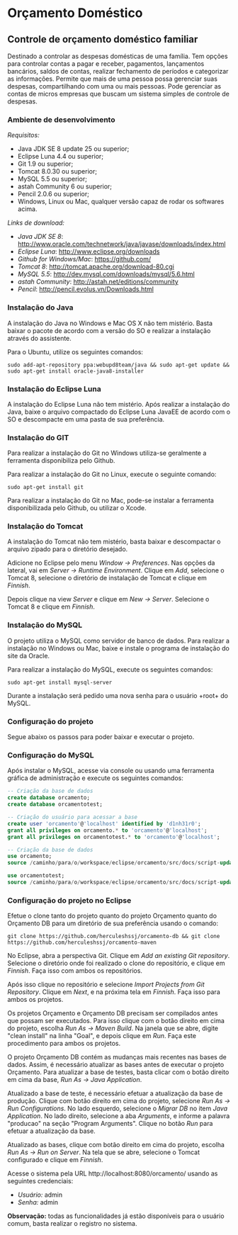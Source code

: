 Orçamento Doméstico
===================

Controle de orçamento doméstico familiar
-----------------------------------------

Destinado a controlar as despesas domésticas de uma família. Tem opções para controlar contas a pagar e receber, pagamentos, lançamentos bancários, saldos de contas, realizar fechamento de períodos e categorizar as informações. Permite que mais de uma pessoa possa gerenciar suas despesas, compartilhando com uma ou mais pessoas. Pode gerenciar as contas de micros empresas que buscam um sistema simples de controle de despesas.

### Ambiente de desenvolvimento

*Requisitos:*

* Java JDK SE 8 update 25 ou superior;
* Eclipse Luna 4.4 ou superior;
* Git 1.9 ou superior;
* Tomcat 8.0.30 ou superior;
* MySQL 5.5 ou superior;
* astah Community 6 ou superior;
* Pencil 2.0.6 ou superior;
* Windows, Linux ou Mac, qualquer versão capaz de rodar os softwares acima.

*Links de download:*

* *Java JDK SE 8*: http://www.oracle.com/technetwork/java/javase/downloads/index.html
* *Eclipse Luna*: http://www.eclipse.org/downloads
* *Github for Windows/Mac*: https://github.com/ 
* *Tomcat 8*: http://tomcat.apache.org/download-80.cgi
* *MySQL 5.5*: http://dev.mysql.com/downloads/mysql/5.6.html
* *astah Community*: http://astah.net/editions/community
* *Pencil*: http://pencil.evolus.vn/Downloads.html

### Instalação do Java

A instalação do Java no Windows e Mac OS X não tem mistério. Basta baixar o pacote de acordo com a versão do SO e realizar a instalação através do assistente.

Para o Ubuntu, utilize os seguintes comandos:

``
sudo add-apt-repository ppa:webupd8team/java && sudo apt-get update && sudo apt-get install oracle-java8-installer
``

### Instalação do Eclipse Luna

A instalação do Eclipse Luna não tem mistério. Após realizar a instalação do Java, baixe o arquivo compactado do Eclipse Luna JavaEE de acordo com o SO e descompacte em uma pasta de sua preferência.

### Instalação do GIT

Para realizar a instalação do Git no Windows utiliza-se geralmente a ferramenta disponibiliza pelo Github.

Para realizar a instalação do Git no Linux, execute o seguinte comando:

``
sudo apt-get install git
``

Para realizar a instalação do Git no Mac, pode-se instalar a ferramenta disponibilizada pelo Github, ou utilizar o Xcode.

### Instalação do Tomcat

A instalação do Tomcat não tem mistério, basta baixar e descompactar o arquivo zipado para o diretório desejado.

Adicione no Eclipse pelo menu *Window -> Preferences*. Nas opções da lateral, vai em *Server -> Runtime Environment*. Clique em *Add*, selecione o Tomcat 8, selecione o diretório de instalação de Tomcat e clique em *Finnish*.

Depois clique na view *Server* e clique em *New -> Server*. Selecione o Tomcat 8 e clique em *Finnish*.

### Instalação do MySQL

O projeto utiliza o MySQL como servidor de banco de dados. Para realizar a instalação no Windows ou Mac, baixe e instale o programa de instalação do site da Oracle.

Para realizar a instalação do MySQL, execute os seguintes comandos:

``
sudo apt-get install mysql-server
``

Durante a instalação será pedido uma nova senha para o usuário +root+ do MySQL.

### Configuração do projeto

Segue abaixo os passos para poder baixar e executar o projeto.

### Configuração do MySQL

Após instalar o MySQL, acesse via console ou usando uma ferramenta gráfica de administração e execute os seguintes comandos:

```sql
-- Criação da base de dados
create database orcamento;
create database orcamentotest;

-- Criação do usuário para acessar a base
create user 'orcamento'@'localhost' identified by 'd1nh31r0';
grant all privileges on orcamento.* to 'orcamento'@'localhost';
grant all privileges on orcamentotest.* to 'orcamento'@'localhost';

-- Criação da base de dados
use orcamento;
source /caminho/para/o/workspace/eclipse/orcamento/src/docs/script-update-all-db.sql;

use orcamentotest;
source /caminho/para/o/workspace/eclipse/orcamento/src/docs/script-update-all-db.sql;
```

### Configuração do projeto no Eclipse

Efetue o clone tanto do projeto quanto do projeto Orçamento quanto do Orçamento DB para um diretório de sua preferência usando o comando:

``
git clone https://github.com/herculeshssj/orcamento-db && git clone https://github.com/herculeshssj/orcamento-maven
``

No Eclipse, abra a perspectiva Git. Clique em *Add an existing Git repository*. Selecione o diretório onde foi realizado o clone do repositório, e clique em *Finnish*. Faça isso com ambos os repositórios.

Após isso clique no repositório e selecione *Import Projects from Git Repository*. Clique em *Next*, e na próxima tela em *Finnish*. Faça isso para ambos os projetos.

Os projetos Orçamento e Orçamento DB precisam ser compilados antes que possam ser executados. Para isso clique com o botão direito em cima do projeto, escolha *Run As -> Maven Build*. Na janela que se abre, digite "clean install" na linha "Goal", e depois clique em *Run*. Faça este procedimento para ambos os projetos.

O projeto Orçamento DB contém as mudanças mais recentes nas bases de dados. Assim, é necessário atualizar as bases antes de executar o projeto Orçamento. Para atualizar a base de testes, basta clicar com o botão direito em cima da base, *Run As -> Java Application*. 

Atualizado a base de teste, é necessário efetuar a atualização da base de produção. Clique com botão direito em cima do projeto, selecione *Run As -> Run Configurations*. No lado esquerdo, selecione o *Migrar DB* no item *Java Application*. No lado direito, selecione a aba *Arguments*, e informe a palavra "producao" na seção "Program Arguments". Clique no botão *Run* para efetuar a atualização da base.

Atualizado as bases, clique com botão direito em cima do projeto, escolha *Run As -> Run on Server*. Na tela que se abre, selecione o Tomcat configurado e clique em *Finnish*.

Acesse o sistema pela URL http://localhost:8080/orcamento/ usando as seguintes credenciais:

* *Usuário:* admin
* *Senha:* admin

**Observação:** todas as funcionalidades já estão disponíveis para o usuário comum, basta realizar o registro no sistema.
